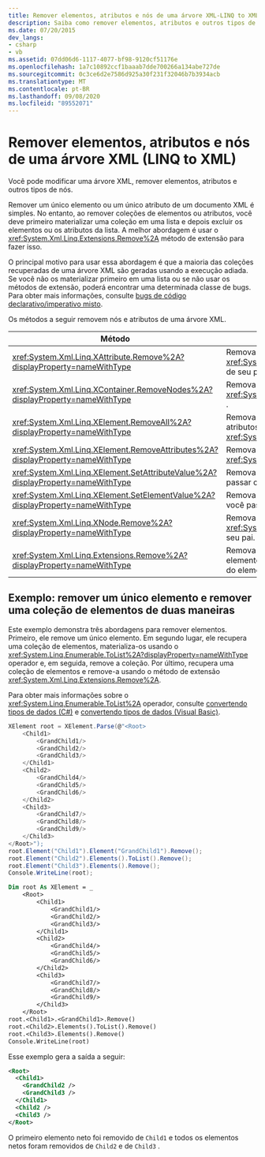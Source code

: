 ```yaml
---
title: Remover elementos, atributos e nós de uma árvore XML-LINQ to XML
description: Saiba como remover elementos, atributos e outros tipos de nós de uma árvore XML.
ms.date: 07/20/2015
dev_langs:
- csharp
- vb
ms.assetid: 07dd06d6-1117-4077-bf98-9120cf51176e
ms.openlocfilehash: 1a7c10892ccf1baaab7dde700266a134abe727de
ms.sourcegitcommit: 0c3ce6d2e7586d925a30f231f32046b7b3934acb
ms.translationtype: MT
ms.contentlocale: pt-BR
ms.lasthandoff: 09/08/2020
ms.locfileid: "89552071"
---
```

# <a name="remove-elements-attributes-and-nodes-from-an-xml-tree-linq-to-xml"></a>Remover elementos, atributos e nós de uma árvore XML (LINQ to XML)

Você pode modificar uma árvore XML, remover elementos, atributos e outros tipos de nós.

Remover um único elemento ou um único atributo de um documento XML é simples. No entanto, ao remover coleções de elementos ou atributos, você deve primeiro materializar uma coleção em uma lista e depois excluir os elementos ou os atributos da lista. A melhor abordagem é usar o <xref:System.Xml.Linq.Extensions.Remove%2A> método de extensão para fazer isso.

O principal motivo para usar essa abordagem é que a maioria das coleções recuperadas de uma árvore XML são geradas usando a execução adiada. Se você não os materializar primeiro em uma lista ou se não usar os métodos de extensão, poderá encontrar uma determinada classe de bugs. Para obter mais informações, consulte [bugs de código declarativo/imperativo misto](mixed-declarative-imperative-code-bugs.md).

Os métodos a seguir removem nós e atributos de uma árvore XML.

|Método|Descrição|
|------------|-----------------|
|<xref:System.Xml.Linq.XAttribute.Remove%2A?displayProperty=nameWithType>|Remova um <xref:System.Xml.Linq.XAttribute> de seu pai.|
|<xref:System.Xml.Linq.XContainer.RemoveNodes%2A?displayProperty=nameWithType>|Remova os nós filho de um <xref:System.Xml.Linq.XContainer> .|
|<xref:System.Xml.Linq.XElement.RemoveAll%2A?displayProperty=nameWithType>|Remova o conteúdo e os atributos de um <xref:System.Xml.Linq.XElement> .|
|<xref:System.Xml.Linq.XElement.RemoveAttributes%2A?displayProperty=nameWithType>|Remova os atributos de um <xref:System.Xml.Linq.XElement> .|
|<xref:System.Xml.Linq.XElement.SetAttributeValue%2A?displayProperty=nameWithType>|Remova o atributo se você passar o valor `null` .|
|<xref:System.Xml.Linq.XElement.SetElementValue%2A?displayProperty=nameWithType>|Remova o elemento filho se você passar o valor `null` .|
|<xref:System.Xml.Linq.XNode.Remove%2A?displayProperty=nameWithType>|Remova um <xref:System.Xml.Linq.XNode> de seu pai.|
|<xref:System.Xml.Linq.Extensions.Remove%2A?displayProperty=nameWithType>|Remova todos os atributos ou elementos na coleção de origem do elemento pai.|

## <a name="example-remove-a-single-element-and-remove-a-collection-of-elements-in-two-ways"></a>Exemplo: remover um único elemento e remover uma coleção de elementos de duas maneiras

Este exemplo demonstra três abordagens para remover elementos. Primeiro, ele remove um único elemento. Em segundo lugar, ele recupera uma coleção de elementos, materializa-os usando o <xref:System.Linq.Enumerable.ToList%2A?displayProperty=nameWithType> operador e, em seguida, remove a coleção. Por último, recupera uma coleção de elementos e remove-a usando o método de extensão <xref:System.Xml.Linq.Extensions.Remove%2A>.

Para obter mais informações sobre o <xref:System.Linq.Enumerable.ToList%2A> operador, consulte [convertendo tipos de dados (C#)](../../csharp/programming-guide/concepts/linq/converting-data-types.md) e [convertendo tipos de dados (Visual Basic)](../../visual-basic/programming-guide/concepts/linq/converting-data-types.md).

```csharp
XElement root = XElement.Parse(@"<Root>
    <Child1>
        <GrandChild1/>
        <GrandChild2/>
        <GrandChild3/>
    </Child1>
    <Child2>
        <GrandChild4/>
        <GrandChild5/>
        <GrandChild6/>
    </Child2>
    <Child3>
        <GrandChild7/>
        <GrandChild8/>
        <GrandChild9/>
    </Child3>
</Root>");
root.Element("Child1").Element("GrandChild1").Remove();
root.Element("Child2").Elements().ToList().Remove();
root.Element("Child3").Elements().Remove();
Console.WriteLine(root);
```

```vb
Dim root As XElement = _
    <Root>
        <Child1>
            <GrandChild1/>
            <GrandChild2/>
            <GrandChild3/>
        </Child1>
        <Child2>
            <GrandChild4/>
            <GrandChild5/>
            <GrandChild6/>
        </Child2>
        <Child3>
            <GrandChild7/>
            <GrandChild8/>
            <GrandChild9/>
        </Child3>
    </Root>
root.<Child1>.<GrandChild1>.Remove()
root.<Child2>.Elements().ToList().Remove()
root.<Child3>.Elements().Remove()
Console.WriteLine(root)
```

Esse exemplo gera a saída a seguir:

```xml
<Root>
  <Child1>
    <GrandChild2 />
    <GrandChild3 />
  </Child1>
  <Child2 />
  <Child3 />
</Root>
```

O primeiro elemento neto foi removido de `Child1` e todos os elementos netos foram removidos de `Child2` e de `Child3` .
